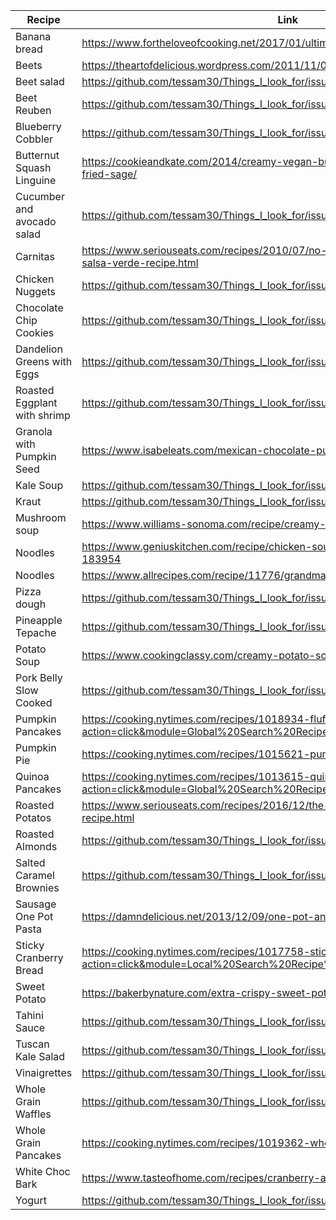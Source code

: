 | Recipe | Link |
|---------------------------|--------------------------------------------------------------------------------------------------------------------------------------------------|
| Banana bread | https://www.fortheloveofcooking.net/2017/01/ultimate-banana-bread.html |
| Beets | https://theartofdelicious.wordpress.com/2011/11/08/roasted-and-marinated-beets/ |
| Beet salad | https://github.com/tessam30/Things_I_look_for/issues/21#issue-567567157 |
| Beet Reuben | https://github.com/tessam30/Things_I_look_for/issues/8#issue-440389132 | 
| Blueberry Cobbler | https://github.com/tessam30/Things_I_look_for/issues/13#issue-453833397 |
| Butternut Squash Linguine | https://cookieandkate.com/2014/creamy-vegan-butternut-squash-linguine-with-fried-sage/ |
| Cucumber and avocado salad | https://github.com/tessam30/Things_I_look_for/issues/12#issue-452281940 |
| Carnitas | https://www.seriouseats.com/recipes/2010/07/no-waste-tacos-de-carnitas-with-salsa-verde-recipe.html | 
| Chicken Nuggets | https://github.com/tessam30/Things_I_look_for/issues/22#issue-569197711  |
| Chocolate Chip Cookies | https://github.com/tessam30/Things_I_look_for/issues/3 | 
| Dandelion Greens with Eggs | https://github.com/tessam30/Things_I_look_for/issues/9#issue-445123449 |
| Roasted Eggplant with shrimp | https://github.com/tessam30/Things_I_look_for/issues/10#issue-452280816 | 
| Granola with Pumpkin Seed | https://www.isabeleats.com/mexican-chocolate-pumpkin-seed-granola/ |
| Kale Soup | https://github.com/tessam30/Things_I_look_for/issues/20#issue-555031071 | 
| Kraut | https://github.com/tessam30/Things_I_look_for/issues/16#issue-497795075 |
| Mushroom soup | https://www.williams-sonoma.com/recipe/creamy-porcini-mushroom-soup.html |
| Noodles | https://www.geniuskitchen.com/recipe/chicken-soup-and-homemade-noodles-183954 |
| Noodles | https://www.allrecipes.com/recipe/11776/grandmas-noodles-ii/ |
| Pizza dough | https://github.com/tessam30/Things_I_look_for/issues/4#issue-403637636 | 
| Pineapple Tepache | https://github.com/tessam30/Things_I_look_for/issues/5#issue-411139315 
| Potato Soup | https://www.cookingclassy.com/creamy-potato-soup/ |
| Pork Belly Slow Cooked | https://github.com/tessam30/Things_I_look_for/issues/18#issue-509643783 | . 
| Pumpkin Pancakes | https://cooking.nytimes.com/recipes/1018934-fluffy-pumpkin-pancakes?action=click&module=Global%20Search%20Recipe%20Card&pgType=search&rank=1 |
| Pumpkin Pie | https://cooking.nytimes.com/recipes/1015621-pumpkin-pie-with-a-vodka-crust |
| Quinoa Pancakes | https://cooking.nytimes.com/recipes/1013615-quinoa-pancakes?action=click&module=Global%20Search%20Recipe%20Card&pgType=search&rank=1 |
| Roasted Potatos | https://www.seriouseats.com/recipes/2016/12/the-best-roast-potatoes-ever-recipe.html |
| Roasted Almonds | https://github.com/tessam30/Things_I_look_for/issues/7#issue-438947051 | 
| Salted Caramel Brownies | https://github.com/tessam30/Things_I_look_for/issues/14#issue-455327944 |
| Sausage One Pot Pasta | https://damndelicious.net/2013/12/09/one-pot-andouille-sausage-skillet-pasta/ |
| Sticky Cranberry Bread | https://cooking.nytimes.com/recipes/1017758-sticky-cranberry-gingerbread?action=click&module=Local%20Search%20Recipe%20Card&pgType=search&rank=1 |
| Sweet Potato | https://bakerbynature.com/extra-crispy-sweet-potato-wedges/ |
| Tahini Sauce | https://github.com/tessam30/Things_I_look_for/issues/17#issue-499977378 |
| Tuscan Kale Salad | https://github.com/tessam30/Things_I_look_for/issues/19 |  
| Vinaigrettes | https://github.com/tessam30/Things_I_look_for/issues/15#issue-461228429 |  
| Whole Grain Waffles | https://github.com/tessam30/Things_I_look_for/issues/11#issue-452281335 |
| Whole Grain Pancakes | https://cooking.nytimes.com/recipes/1019362-whole-grain-pancakes |
| White Choc Bark | https://www.tasteofhome.com/recipes/cranberry-almond-bark/ |
| Yogurt | https://github.com/tessam30/Things_I_look_for/issues/6 |




